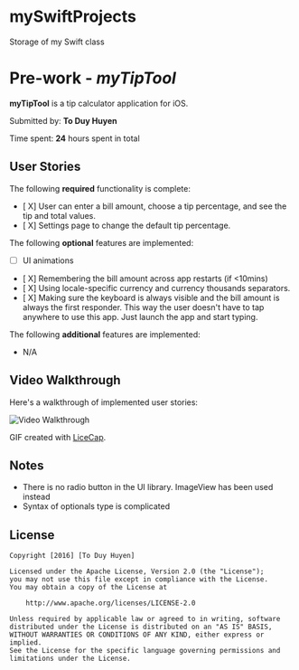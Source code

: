 # mySwiftProjects
Storage of my Swift class

# Pre-work - *myTipTool*

**myTipTool** is a tip calculator application for iOS.

Submitted by: **To Duy Huyen**

Time spent: **24** hours spent in total

## User Stories

The following **required** functionality is complete:

* [ X] User can enter a bill amount, choose a tip percentage, and see the tip and total values.
* [ X] Settings page to change the default tip percentage.

The following **optional** features are implemented:
* [ ] UI animations
* [ X] Remembering the bill amount across app restarts (if <10mins)
* [ X] Using locale-specific currency and currency thousands separators.
* [ X] Making sure the keyboard is always visible and the bill amount is always the first responder. This way the user doesn't have to tap anywhere to use this app. Just launch the app and start typing.

The following **additional** features are implemented:

- N/A

## Video Walkthrough 

Here's a walkthrough of implemented user stories:

![Video Walkthrough](myTipTool/myTipTool.gif)

GIF created with [LiceCap](http://www.cockos.com/licecap/).

## Notes

- There is no radio button in the UI library. ImageView has been used instead
- Syntax of optionals type is complicated


## License

    Copyright [2016] [To Duy Huyen]

    Licensed under the Apache License, Version 2.0 (the "License");
    you may not use this file except in compliance with the License.
    You may obtain a copy of the License at

        http://www.apache.org/licenses/LICENSE-2.0

    Unless required by applicable law or agreed to in writing, software
    distributed under the License is distributed on an "AS IS" BASIS,
    WITHOUT WARRANTIES OR CONDITIONS OF ANY KIND, either express or implied.
    See the License for the specific language governing permissions and
    limitations under the License.

